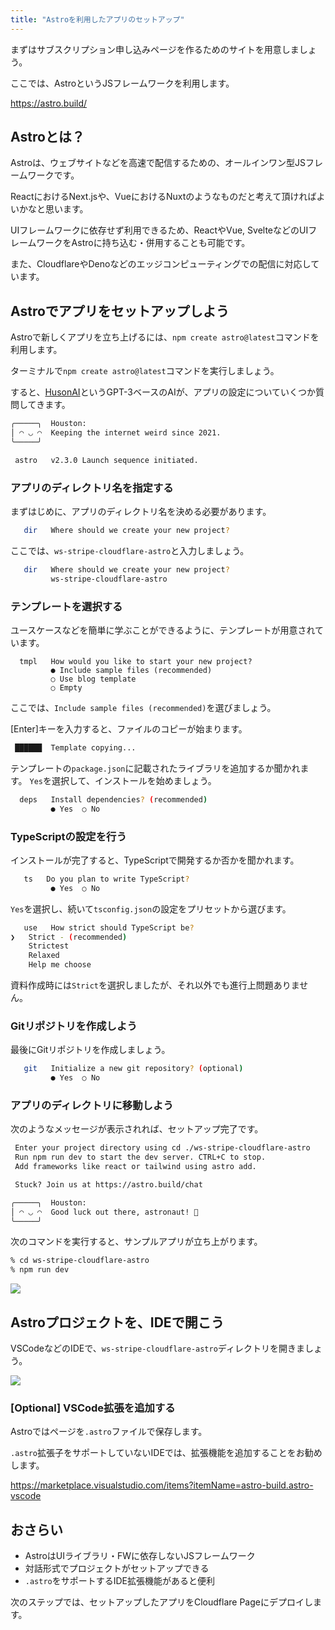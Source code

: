 ```yaml
---
title: "Astroを利用したアプリのセットアップ"
---
```


まずはサブスクリプション申し込みページを作るためのサイトを用意しましょう。

ここでは、AstroというJSフレームワークを利用します。

https://astro.build/

## Astroとは？

Astroは、ウェブサイトなどを高速で配信するための、オールインワン型JSフレームワークです。

ReactにおけるNext.jsや、VueにおけるNuxtのようなものだと考えて頂ければよいかなと思います。

UIフレームワークに依存せず利用できるため、ReactやVue, SvelteなどのUIフレームワークをAstroに持ち込む・併用することも可能です。

また、CloudflareやDenoなどのエッジコンピューティングでの配信に対応しています。

## Astroでアプリをセットアップしよう

Astroで新しくアプリを立ち上げるには、`npm create astro@latest`コマンドを利用します。

ターミナルで`npm create astro@latest`コマンドを実行しましょう。

すると、[HusonAI](https://houston.astro.build/)というGPT-3ベースのAIが、アプリの設定についていくつか質問してきます。

```bash
╭─────╮  Houston:
│ ◠ ◡ ◠  Keeping the internet weird since 2021.
╰─────╯

 astro   v2.3.0 Launch sequence initiated.

```

### アプリのディレクトリ名を指定する

まずはじめに、アプリのディレクトリ名を決める必要があります。

```bash
   dir   Where should we create your new project? 
```

ここでは、`ws-stripe-cloudflare-astro`と入力しましょう。

```bash
   dir   Where should we create your new project?
         ws-stripe-cloudflare-astro 
```

### テンプレートを選択する

ユースケースなどを簡単に学ぶことができるように、テンプレートが用意されています。

```
  tmpl   How would you like to start your new project?
         ● Include sample files (recommended)
         ○ Use blog template 
         ○ Empty 
```

ここでは、`Include sample files (recommended)`を選びましょう。

[Enter]キーを入力すると、ファイルのコピーが始まります。

```bash
 ██████  Template copying...
```

テンプレートの`package.json`に記載されたライブラリを追加するか聞かれます。
`Yes`を選択して、インストールを始めましょう。

```bash
  deps   Install dependencies? (recommended)
         ● Yes  ○ No 
```

### TypeScriptの設定を行う

インストールが完了すると、TypeScriptで開発するか否かを聞かれます。

```bash
   ts   Do you plan to write TypeScript?
         ● Yes  ○ No 
```

`Yes`を選択し、続いて`tsconfig.json`の設定をプリセットから選びます。

```bash
   use   How strict should TypeScript be?
❯   Strict - (recommended)
    Strictest
    Relaxed
    Help me choose
```

資料作成時には`Strict`を選択しましたが、それ以外でも進行上問題ありません。

### Gitリポジトリを作成しよう

最後にGitリポジトリを作成しましょう。

```bash
   git   Initialize a new git repository? (optional)
         ● Yes  ○ No 
```

### アプリのディレクトリに移動しよう

次のようなメッセージが表示されれば、セットアップ完了です。

```bash
 Enter your project directory using cd ./ws-stripe-cloudflare-astro 
 Run npm run dev to start the dev server. CTRL+C to stop.
 Add frameworks like react or tailwind using astro add.

 Stuck? Join us at https://astro.build/chat

╭─────╮  Houston:
│ ◠ ◡ ◠  Good luck out there, astronaut! 🚀
╰─────╯
```

次のコマンドを実行すると、サンプルアプリが立ち上がります。

```bash
% cd ws-stripe-cloudflare-astro
% npm run dev
```

![](https://storage.googleapis.com/zenn-user-upload/8252fd4fcf13-20230421.png)

## Astroプロジェクトを、IDEで開こう

VSCodeなどのIDEで、`ws-stripe-cloudflare-astro`ディレクトリを開きましょう。

![](https://storage.googleapis.com/zenn-user-upload/e473929e06ee-20230421.png)

### [Optional] VSCode拡張を追加する
Astroではページを`.astro`ファイルで保存します。

`.astro`拡張子をサポートしていないIDEでは、拡張機能を追加することをお勧めします。

https://marketplace.visualstudio.com/items?itemName=astro-build.astro-vscode


## おさらい

- AstroはUIライブラリ・FWに依存しないJSフレームワーク
- 対話形式でプロジェクトがセットアップできる
- `.astro`をサポートするIDE拡張機能があると便利

次のステップでは、セットアップしたアプリをCloudflare Pageにデプロイします。